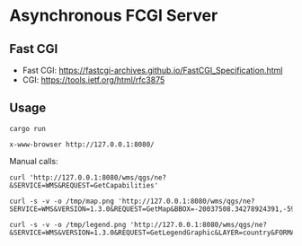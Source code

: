 Asynchronous FCGI Server
========================

Fast CGI
--------

* Fast CGI: https://fastcgi-archives.github.io/FastCGI_Specification.html
* CGI: https://tools.ietf.org/html/rfc3875

Usage
-----

    cargo run

    x-www-browser http://127.0.0.1:8080/

Manual calls:

    curl 'http://127.0.0.1:8080/wms/qgs/ne?&SERVICE=WMS&REQUEST=GetCapabilities'

    curl -s -v -o /tmp/map.png 'http://127.0.0.1:8080/wms/qgs/ne?SERVICE=WMS&VERSION=1.3.0&REQUEST=GetMap&BBOX=-20037508.34278924391,-5966981.031407224014,19750246.20310878009,17477263.06060761213&CRS=EPSG:900913&WIDTH=1399&HEIGHT=824&LAYERS=country&STYLES=&FORMAT=image/png;%20mode%3D8bit'

    curl -s -v -o /tmp/legend.png 'http://127.0.0.1:8080/wms/qgs/ne?&SERVICE=WMS&VERSION=1.3.0&REQUEST=GetLegendGraphic&LAYER=country&FORMAT=image/png&STYLE=default&TRANSPARENT=true'
